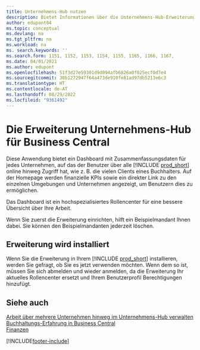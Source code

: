 ```yaml
---
title: Unternehmens-Hub nutzen
description: Bietet Informationen über die Unternehmens-Hub-Erweiterung, mit der Sie Ihre Arbeit unternehmensübergreifend in Business Central verwalten können.
author: edupont04
ms.topic: conceptual
ms.devlang: na
ms.tgt_pltfrm: na
ms.workload: na
ms. search.keywords: ''
ms.search.form: 1151, 1152, 1153, 1154, 1155, 1165, 1166, 1167,
ms.date: 04/01/2021
ms.author: edupont
ms.openlocfilehash: 51f3d27e59301d9d094afb6826a0f025ecf0d7e4
ms.sourcegitcommit: 38b1272947f64a473de910fe81ad97db5213e6c3
ms.translationtype: HT
ms.contentlocale: de-AT
ms.lasthandoff: 08/29/2022
ms.locfileid: "9361492"
---
```

# <a name="the-company-hub-for-business-central-extension"></a>Die Erweiterung Unternehmens-Hub für Business Central

Diese Anwendung bietet ein Dashboard mit Zusammenfassungsdaten für jedes Unternehmen, auf das der Benutzer über alle [!INCLUDE [prod_short](includes/prod_short.md)] online hinweg Zugriff hat, wie z. B. die vielen Clients eines Buchhalters. Auf der Homepage werden finanzielle KPIs sowie ein direkter Link zu den einzelnen Umgebungen und Unternehmen angezeigt, um Benutzern dies zu ermöglichen.

Das Dashboard ist ein hochspezialisiertes Rollencenter für eine bessere Übersicht über Ihre Arbeit.

Wenn Sie zuerst die Erweiterung einrichten, hilft ein Beispielmandant Ihnen dabei. Sie können den Beispielmandanten jederzeit löschen.

## <a name="installing-the-extension"></a>Erweiterung wird installiert

Wenn Sie die Erweiterung in Ihrem [!INCLUDE [prod_short](includes/prod_short.md)] installieren, werden Sie gefragt, ob Sie es jetzt verwenden möchten. Wenn dem so ist, müssen Sie sich abmelden und wieder anmelden, da die Erweiterung Ihr aktuelles Rollencenter ersetzt und Ihrem Benutzerprofil Berechtigungen hinzufügt.

## <a name="see-also"></a>Siehe auch

[Arbeit über mehrere Unternehmen hinweg im Unternehmens-Hub verwalten](company-hub.md)  
[Buchhaltungs-Erfahrung in Business Central](finance-accounting.md)  
[Finanzen](finance.md)  

[!INCLUDE[footer-include](includes/footer-banner.md)]
